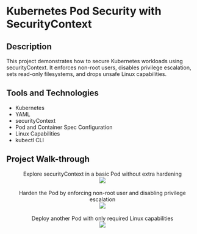 <h1>Kubernetes Pod Security with SecurityContext</h1>


<h2>Description</h2>
This project demonstrates how to secure Kubernetes workloads using securityContext. It enforces non-root users, disables privilege escalation, sets read-only filesystems, and drops unsafe Linux capabilities.
<br />


<h2>Tools and Technologies</h2>

- Kubernetes
- YAML
- securityContext
- Pod and Container Spec Configuration
- Linux Capabilities
- kubectl CLI

<h2>Project Walk-through</h2>

<p align="center">
Explore securityContext in a basic Pod without extra hardening <br />
<img src="https://i.postimg.cc/fyq0rvnz/1.jpg"/>
<br />
<br />
Harden the Pod by enforcing non-root user and disabling privilege escalation <br/>
<img src="https://i.postimg.cc/52dtNr3c/2.jpg" />
<br />
<br />
Deploy another Pod with only required Linux capabilities<br/>
<img src="https://i.postimg.cc/rwfFCpTT/3.jpg"/>
<br />
<br />


</p>

